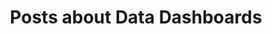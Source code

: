 ---
layout: tagpage
title: Posts about Data Dashboards
tag: data dashboards
permalink: /tags/data-dashboards/ # This is only required for pretty links.
---